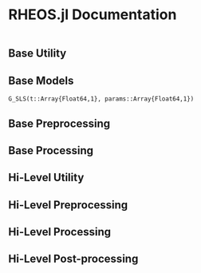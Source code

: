 # RHEOS.jl Documentation

```@contents
```

## Base Utility

## Base Models

```@docs
G_SLS(t::Array{Float64,1}, params::Array{Float64,1})
``` 

## Base Preprocessing

## Base Processing

## Hi-Level Utility

## Hi-Level Preprocessing

## Hi-Level Processing

## Hi-Level Post-processing

```@docs
